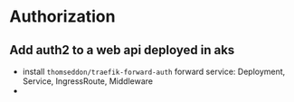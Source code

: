 # Authorization

## Add auth2 to a web api deployed in aks
- install `thomseddon/traefik-forward-auth` forward service: Deployment, Service, IngressRoute, Middleware
- 
